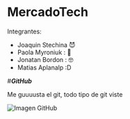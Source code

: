 # MercadoTech
Integrantes:
- Joaquin Stechina :smiling_imp:
- Paola Myroniuk : :smiling_face_with_three_hearts:
- Jonatan Bordon  : :nerd_face:
- Matias Aplanalp :D

#**_GitHub_**

Me guuuusta el git, todo tipo de git viste

![Imagen GitHub](https://global-uploads.webflow.com/5f5a53e153805db840dae2db/6073fbf151fa4565d48572dc_GitHub_aprender-programaci%25C3%25B3n.jpeg)
